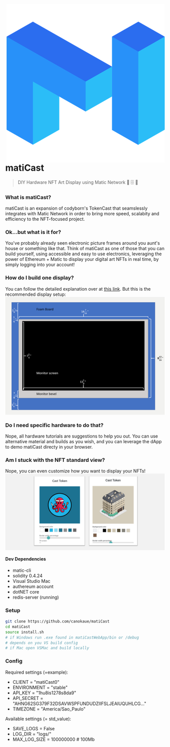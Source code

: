 <img src="img/matic-min.png" align="right"/>

# matiCast

> DIY Hardware NFT Art Display using Matic Network 🧥 🗄️ 👊

### What is matiCast?
matiCast is an expansion of codyborn's TokenCast that seamslessly integrates with Matic Network in order to bring more speed, scalabity and efficiency to the NFT-focused project.

### Ok...but what is it for?
You've probably already seen electronic picture frames around you aunt's house or something like that. Think of matiCast as one of those that you can build yourself, using accessible and easy to use electronics, leveraging the power of Ethereum + Matic to display
your digital art NFTs in real time, by simply logging into your account!

### How do I build one display?
You can follow the detailed explanation over at [this link](https://github.com/canokaue/matiCast/blob/master/instructions/index.md).
But this is the recommended display setup:
<img src="example-images/dimensions.png" align="center"/>

### Do I need specific hardware to do that?
Nope, all hardware tutorials are suggestions to help you out. You can use alternative material and builds as you wish, and you can leverage the dApp to demo matiCast directy in your browser.

### Am I stuck with the NFT standard view?
Nope, you can even customize how you want to display your NFTs!
<img src="example-images/swatch.png" align="center"/>


#### Dev Dependencies
* matic-cli
* solidity 0.4.24
* Visual Studio Mac
* authereum account
* dotNET core
* redis-server (running)

### Setup

```bash
git clone https://github.com/canokaue/matiCast
cd matiCast
source install.sh
# if Windows run .exe found in matiCastWebApp/bin or /debug
# depends on you VS build config
# if Mac open VSMac and build locally
```

### Config

Required settings (=example):
* CLIENT = "matiCast0"
* ENVIRONMENT = "stable"
* API_KEY = "1hu8is1278s8da9"
* API_SECRET = "AHNG62SG379F32DSAVWSPFUNDUDZIIFSLJEAIUQUHLCG..."
* TIMEZONE = "America/Sao_Paulo"

Available settings (= std_value):
* SAVE_LOGS = False
* LOG_DIR = "logs/"
* MAX_LOG_SIZE = 100000000 # 100Mb